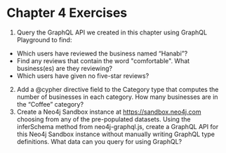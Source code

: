 # Chapter 4 Exercises

1. Query the GraphQL API we created in this chapter using GraphQL Playground to find:
  * Which users have reviewed the business named “Hanabi”?
  * Find any reviews that contain the word "comfortable". What business(es) are they reviewing?
  * Which users have given no five-star reviews?
2.	Add a @cypher directive field to the Category type that computes the number of businesses in each category. How many businesses are in the “Coffee” category?
3.	Create a Neo4j Sandbox instance at https://sandbox.neo4j.com choosing from any of the pre-populated datasets. Using the inferSchema method from neo4j-graphql.js, create a GraphQL API for this Neo4j Sandbox instance without manually writing GraphQL type definitions. What data can you query for using GraphQL?
